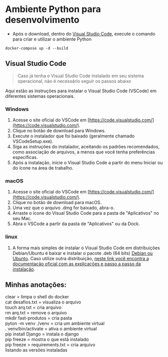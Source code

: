 # Ambiente Python para desenvolvimento

- Após o download, dentro do [Visual Studio Code](https://code.visualstudio.com/), execute o comando para criar e utilizar o ambiente Python

```
docker-compose up -d --build
```

## Visual Studio Code

> Caso já tenha o Visual Studio Code instalado em seu sistema operacional, não é necessário seguir os passos abaixo

Aqui estão as instruções para instalar o Visual Studio Code (VSCode) em diferentes sistemas operacionais.

### Windows

1. Acesse o site oficial do VSCode em [https://code.visualstudio.com/](https://code.visualstudio.com/).
2. Clique no botão de download para Windows.
3. Execute o instalador que foi baixado (geralmente chamado VSCodeSetup.exe).
4. Siga as instruções do instalador, aceitando os padrões recomendados, como associação de arquivos, a menos que você tenha preferências específicas.
5. Após a instalação, inicie o Visual Studio Code a partir do menu Iniciar ou do ícone na área de trabalho.

### macOS

1. Acesse o site oficial do VSCode em [https://code.visualstudio.com/](https://code.visualstudio.com/).
2. Clique no botão de download para macOS.
3. Uma vez que o arquivo .dmg for baixado, abra-o.
4. Arraste o ícone do Visual Studio Code para a pasta de "Aplicativos" no seu Mac.
5. Abra o VSCode a partir da pasta de "Aplicativos" ou da Dock.

### linux

1. A forma mais simples de instalar o Visual Studio Code em distribuições Debian/Ubuntu é baixar e instalar o pacote .deb (64 bits)
[Debian ou Ubunto](https://code.visualstudio.com/download). Caso utilize outra distribuição, [neste link você encontra a documentação oficial com as explicações e passo a passo da instalação](https://code.visualstudio.com/docs/setup/linux).

## Minhas anotações:</br>
clear = limpa o shell do docker</br>
cat desafios.txt = visualiza o arquivo</br>
touch arq.txt = cria arquivo</br>
rm arq.txt = remove o arquivo</br>
mkdir fast-produtos = cria pasta</br>
pyton -m venv ./venv = cria um ambiente virtual</br>
. venv/bin/activate = ativa o ambiente virtual</br>
pip install Django = instala o django</br>
pip freeze = mostra o que está instalado</br>
pip freeze > requirements.txt = cria arquivo</br>
listando as versões instaladas</br>